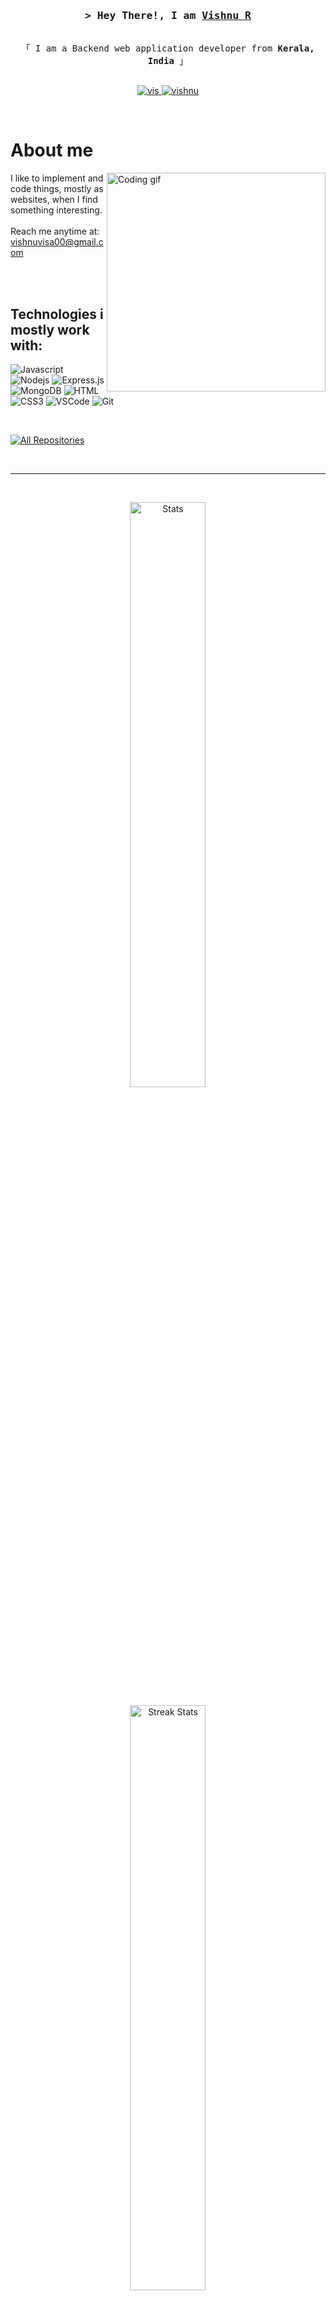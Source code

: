 
<h3 align="center">
        <samp>&gt; Hey There!, I am
                <b><a target="_blank" href="https://portfolio-gules-six-82.vercel.app/">Vishnu R</a></b>
        </samp>
</h3>


<p align="center"> 
  <samp>
    <br>
    「 I am a Backend web application developer from <b>Kerala, India</b> 」
    <br>
    <br>
  </samp>
</p>

<p align="center">
 <a href="https://portfolio-gules-six-82.vercel.app/" target="blank">
  <img src="https://img.shields.io/badge/Website-DC143C?style=for-the-badge&logo=medium&logoColor=white" alt="vis" />
 </a>
 <a href="https://linkedin.com/in/vishnuvisa" target="_blank">
  <img src="https://img.shields.io/badge/LinkedIn-0077B5?style=for-the-badge&logo=linkedin&logoColor=white" alt="vishnu"/>
 </a>

</p>
<br />

<!-- About Section -->
 # About me
 
<p>
 <img align="right" width="350" src="/assets/programmer.gif" alt="Coding gif" />
  
I like to implement and code things, mostly as websites, when I find something interesting.<br/><br/>
Reach me anytime at: vishnuvisa00@gmail.com<br/><br/>

</p>

<br/>

## Technologies i mostly work with:

![Javascript](https://img.shields.io/badge/Javascript-F0DB4F?style=for-the-badge&labelColor=black&logo=javascript&logoColor=F0DB4F)
![Nodejs](https://img.shields.io/badge/Nodejs-3C873A?style=for-the-badge&labelColor=black&logo=node.js&logoColor=3C873A)
![Express.js](https://img.shields.io/badge/Express.js-000000?style=for-the-badge&logo=express&logoColor=white)
![MongoDB](https://img.shields.io/badge/MongoDB-4EA94B?style=for-the-badge&logo=mongodb&logoColor=white)
![HTML](https://img.shields.io/badge/HTML5-E34F26?style=for-the-badge&logo=html5&logoColor=white)
![CSS3](https://img.shields.io/badge/CSS3-1572B6?style=for-the-badge&logo=css3&logoColor=white)
![VSCode](https://img.shields.io/badge/Visual_Studio-0078d7?style=for-the-badge&logo=visual%20studio&logoColor=white)
![Git](https://img.shields.io/badge/Git-F05032?style=for-the-badge&logo=git&logoColor=white)

<br/>

<p align="left">
  <a href="https://github.com/visorry?tab=repositories" target="_blank"><img alt="All Repositories" title="All Repositories" src="https://img.shields.io/badge/-All%20Repos-2962FF?style=for-the-badge&logo=koding&logoColor=white"/></a>
</p>

<br/>
<hr/>
<br/>
<p align="center">
   <a href="https://github-readme-stats.vercel.app">
        <img width="49%" alt="Stats" src="https://github-readme-stats.vercel.app/api?&count_private=true&include_all_commits=true&username=visorry&theme=onedark&custom_title=GitHub+Stats&hide_border=true"/>
    </a>
</p>

<p align="center">
        
<a href="https://github-readme-streak-stats.herokuapp.com">
        <img width="49%" alt="Streak Stats" src="https://github-readme-streak-stats.herokuapp.com/?user=visorry&theme=onedark&hide_border=true"/>
    </a>
    </a>
        
<br />

<!-- Optional Visitors badge: -->
![visitors](https://visitor-badge.laobi.icu/badge?page_id=visorry.visorry)
</p>


<a> 
    <a href="https://github.com/visorry">
    <img src="https://github-readme-stats.vercel.app/api?username=visorry&show_icons=true&hide=contribs,prs&cache_seconds=86400&theme=radical"/>
  </a>
  <a href="https://github.com/visorry"><img alt="Al Siam's Top Languages" src="https://denvercoder1-github-readme-stats.vercel.app/api/top-langs/?username=visorry&langs_count=8&layout=compact&theme=react&border_color=7F3FBF&bg_color=0D1117&title_color=F85D7F&icon_color=F8D866" height="192px" width="49.5%"/></a>
  <br/>
</a>
